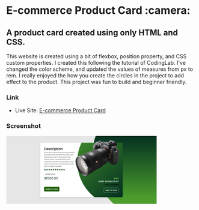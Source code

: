 <h1>E-commerce Product Card :camera:</h1>

<h2>A product card created using only HTML and CSS.</h2>

<p>This website is created using a bit of flexbox, position property, and CSS custom properties. I created this following the tutorial of CodingLab. I've changed the color scheme, and updated the values of measures from px to rem. I really enjoyed the how you create the circles in the project to add effect to the product. This project was fun to build and beginner friendly.</p>

### Link

- Live Site: [E-commerce Product Card](https://leslielopez25.github.io/3D-Flip-Card/)

### Screenshot

<img src="screenshot/product.png" width="400">
